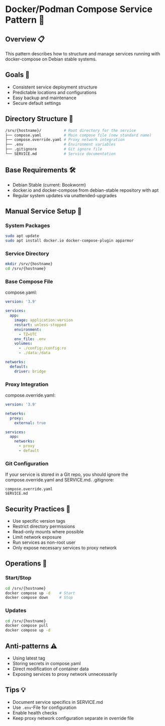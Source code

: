 # Docker/Podman Compose Service Pattern 🐋

## Overview 📋
This pattern describes how to structure and manage services running with docker-compose on Debian stable systems.

## Goals 🎯
- Consistent service deployment structure
- Predictable locations and configurations
- Easy backup and maintenance
- Secure default settings

## Directory Structure 📂
```bash
/srv/{hostname}/          # Root directory for the service
├── compose.yaml          # Main compose file (new standard name)
├── compose.override.yaml # Proxy network integration
├── .env                  # Environment variables
├── .gitignore            # Git ignore file
└── SERVICE.md            # Service documentation
```

## Base Requirements 🛠️
- Debian Stable (current: Bookworm)
- docker.io and docker-compose from debian-stable repository with apt
- Regular system updates via unattended-upgrades

## Manual Service Setup 📝

### System Packages
```bash
sudo apt update
sudo apt install docker.io docker-compose-plugin apparmor
```

### Service Directory
```bash
mkdir /srv/{hostname}
cd /srv/{hostname}
```

### Base Compose File
compose.yaml:
```yaml
version: '3.9'

services:
  app:
    image: application:version
    restart: unless-stopped
    environment:
      - TZ=UTC
    env_file: .env
    volumes:
      - ./config:/config:ro
      - ./data:/data

networks:
  default:
    driver: bridge
```

### Proxy Integration
compose.override.yaml:
```yaml
version: '3.9'

networks:
  proxy:
    external: true

services:
  app:
    networks:
      - proxy
      - default
```

### Git Configuration
If your service is stored in a Git repo, you should ignore the compose.override.yaml and SERVICE.md.
.gitignore:
```
compose.override.yaml
SERVICE.md
```

## Security Practices 🔐
- Use specific version tags
- Restrict directory permissions
- Read-only mounts where possible
- Limit network exposure
- Run services as non-root user
- Only expose necessary services to proxy network

## Operations 🔄

### Start/Stop
```bash
cd /srv/{hostname}
docker compose up -d    # Start
docker compose down     # Stop
```

### Updates
```bash
cd /srv/{hostname}
docker compose pull
docker compose up -d
```

## Anti-patterns ⚠️
- Using latest tag
- Storing secrets in compose.yaml
- Direct modification of container data
- Exposing services to proxy network unnecessarily

## Tips 💡
- Document service specifics in SERVICE.md
- Use `.env`-File for configuration
- Enable health checks
- Keep proxy network configuration separate in override file
